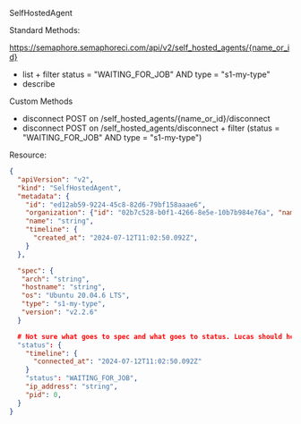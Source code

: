 SelfHostedAgent

Standard Methods:

https://semaphore.semaphoreci.com/api/v2/self_hosted_agents/{name_or_id}

- list + filter status = "WAITING_FOR_JOB" AND type = "s1-my-type"
- describe

Custom Methods

- disconnect POST on /self_hosted_agents/{name_or_id}/disconnect
- disconnect POST on /self_hosted_agents/disconnect + filter (status = "WAITING_FOR_JOB" AND type = "s1-my-type")

Resource:

```json
{
  "apiVersion": "v2",
  "kind": "SelfHostedAgent",
  "metadata": {
    "id": "ed12ab59-9224-45c8-82d6-79bf158aaae6",
    "organization": {"id": "02b7c528-b0f1-4266-8e5e-10b7b984e76a", "name": "Organization1"},
    "name": "string",
    "timeline": {
      "created_at": "2024-07-12T11:02:50.092Z",
    }
  },

  "spec": {
   "arch": "string",
   "hostname": "string",
   "os": "Ubuntu 20.04.6 LTS",
   "type": "s1-my-type",
   "version": "v2.2.6"
  }

  # Not sure what goes to spec and what goes to status. Lucas should help
  "status": {
    "timeline": {
      "connected_at": "2024-07-12T11:02:50.092Z"
    }
    "status": "WAITING_FOR_JOB",
    "ip_address": "string",
    "pid": 0,
  }
}
```
